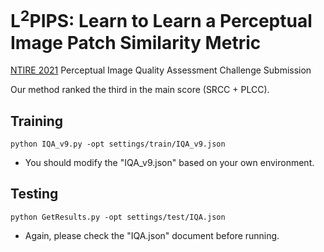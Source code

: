 # L<sup>2</sup>PIPS: Learn to Learn a Perceptual Image Patch Similarity Metric[NTIRE 2021](https://data.vision.ee.ethz.ch/cvl/ntire21/) Perceptual Image Quality Assessment Challenge SubmissionOur method ranked the third in the main score (SRCC + PLCC).## Training ```python IQA_v9.py -opt settings/train/IQA_v9.json```* You should modify the "IQA_v9.json" based on your own environment. ## Testing```python GetResults.py -opt settings/test/IQA.json```* Again, please check the "IQA.json" document before running. 